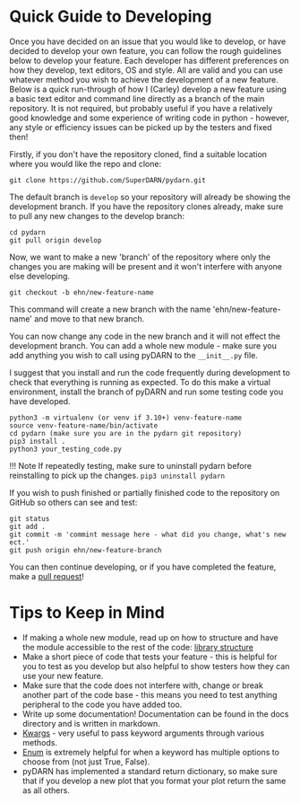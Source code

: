 <!--Copyright (C) 2023 SuperDARN Canada, University of Saskatchewan 
Author(s): Carley Martin 
Modifications:

Disclaimer:
pyDARN is under the LGPL v3 license found in the root directory LICENSE.md 
Everyone is permitted to copy and distribute verbatim copies of this license 
document, but changing it is not allowed.

This version of the GNU Lesser General Public License incorporates the terms
and conditions of version 3 of the GNU General Public License, supplemented by
the additional permissions listed below.
-->

# Quick Guide to Developing

Once you have decided on an issue that you would like to develop, or have decided to develop your own feature, you can follow the rough guidelines below to develop your feature.
Each developer has different preferences on how they develop, text editors, OS and style. All are valid and you can use whatever method you wish to achieve the development of a new feature. Below is a quick run-through of how I (Carley) develop a new feature using a basic text editor and command line directly as a branch of the main repository.
It is not required, but probably useful if you have a relatively good knowledge and some experience of writing code in python - however, any style or efficiency issues can be picked up by the testers and fixed then!

Firstly, if you don't have the repository cloned, find a suitable location where you would like the repo and clone:
```
git clone https://github.com/SuperDARN/pydarn.git
```
The default branch is `develop` so your repository will already be showing the development branch. If you have the repository clones already, make sure to pull any new changes to the develop branch:
```
cd pydarn
git pull origin develop
```
Now, we want to make a new 'branch' of the repository where only the changes you are making will be present and it won't interfere with anyone else developing. 
```
git checkout -b ehn/new-feature-name
```
This command will create a new branch with the name 'ehn/new-feature-name' and move to that new branch.

You can now change any code in the new branch and it will not effect the development branch. You can add a whole new module - make sure you add anything you wish to call using pyDARN to the `__init__.py` file.

I suggest that you install and run the code frequently during development to check that everything is running as expected.
To do this make a virtual environment, install the branch of pyDARN and run some testing code you have developed. 
```
python3 -m virtualenv (or venv if 3.10+) venv-feature-name
source venv-feature-name/bin/activate
cd pydarn (make sure you are in the pydarn git repository)
pip3 install .
python3 your_testing_code.py
```

!!! Note
    If repeatedly testing, make sure to uninstall pydarn before reinstalling to pick up the changes.
    `pip3 uninstall pydarn`

If you wish to push finished or partially finished code to the repository on GitHub so others can see and test:
```
git status
git add .
git commit -m 'commint message here - what did you change, what's new ect.'
git push origin ehn/new-feature-branch
```

You can then continue developing, or if you have completed the feature, make a [pull request](dev/PR.md)!

# Tips to Keep in Mind

 - If making a whole new module, read up on how to structure and have the module accessible to the rest of the code: [library structure](https://docs.python-guide.org/writing/structure/)
 - Make a short piece of code that tests your feature - this is helpful for you to test as you develop but also helpful to show testers how they can use your new feature.
 - Make sure that the code does not interfere with, change or break another part of the code base - this means you need to test anything peripheral to the code you have added too.
 - Write up some documentation! Documentation can be found in the docs directory and is written in markdown.
 - [Kwargs](https://realpython.com/python-kwargs-and-args/) - very useful to pass keyword arguments through various methods.
 - [Enum](https://realpython.com/python-kwargs-and-args/) is extremely helpful for when a keyword has multiple options to choose from (not just True, False).
 - pyDARN has implemented a standard return dictionary, so make sure that if you develop a new plot that you format your plot return the same as all others.
